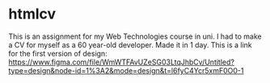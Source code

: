 # htmlcv

This is an assignment for my Web Technologies course in uni. I had to make a CV for myself as a 60 year-old developer. Made it in 1 day.
This is a link for the first version of design: https://www.figma.com/file/WmWTFAvUZeSG03LtqJhbCv/Untitled?type=design&node-id=1%3A2&mode=design&t=l6fyC4Ycr5xmF0O0-1